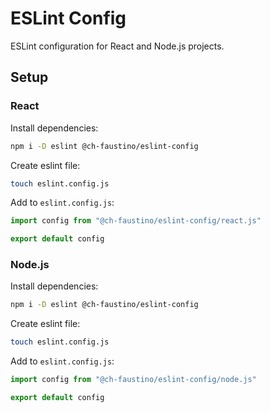 # ESLint Config

ESLint configuration for React and Node.js projects.

## Setup

### React 

Install dependencies:

```bash
npm i -D eslint @ch-faustino/eslint-config
```

Create eslint file:

```bash
touch eslint.config.js
```

Add to `eslint.config.js`:

```js
import config from "@ch-faustino/eslint-config/react.js"

export default config
```

### Node.js

Install dependencies:

```bash
npm i -D eslint @ch-faustino/eslint-config
```

Create eslint file:

```bash
touch eslint.config.js
```

Add to `eslint.config.js`:

```js
import config from "@ch-faustino/eslint-config/node.js"

export default config
```